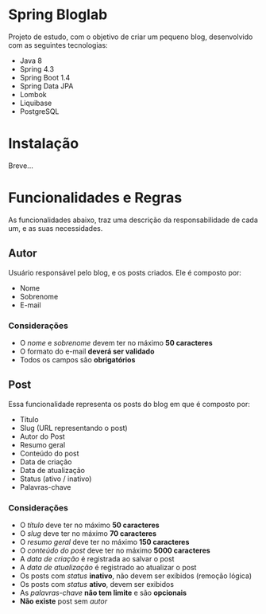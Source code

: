 # Spring Bloglab

Projeto de estudo, com o objetivo de criar um pequeno blog, desenvolvido com as seguintes tecnologias:

 - Java 8
 - Spring 4.3
 - Spring Boot 1.4
 - Spring Data JPA
 - Lombok
 - Liquibase
 - PostgreSQL

# Instalação

Breve...

# Funcionalidades e Regras

As funcionalidades abaixo, traz uma descrição da responsabilidade de cada um, e as suas necessidades.

## Autor

Usuário responsável pelo blog, e os posts criados. Ele é composto por:

 - Nome
 - Sobrenome
 - E-mail


### Considerações

 - O *nome* e *sobrenome* devem ter no máximo **50 caracteres**
 - O formato do e-mail **deverá ser validado**
 - Todos os campos são **obrigatórios**


## Post

Essa funcionalidade representa os posts do blog em que é composto por:

 - Título
 - Slug (URL representando o post)
 - Autor do Post
 - Resumo geral
 - Conteúdo do post
 - Data de criação
 - Data de atualização
 - Status (ativo / inativo)
 - Palavras-chave


### Considerações

 - O *título* deve ter no máximo **50 caracteres**
 - O *slug* deve ter no máximo **70 caracteres**
 - O *resumo geral* deve ter no máximo **150 caracteres**
 - O *conteúdo do post* deve ter no máximo **5000 caracteres**
 - A *data de criação* é registrada ao salvar o post
 - A *data de atualização* é registrado ao atualizar o post
 - Os posts com *status* **inativo**, não devem ser exibidos (remoção lógica)
 - Os posts com *status* **ativo**, devem ser exibidos
 - As *palavras-chave* **não tem limite** e são **opcionais**
 - **Não existe** post sem *autor*
